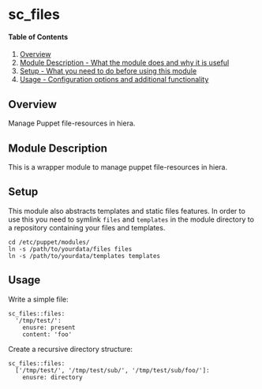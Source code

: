 # sc_files

#### Table of Contents

1. [Overview](#overview)
1. [Module Description - What the module does and why it is useful](#module-description)
1. [Setup - What you need to do before using this module](#setup)
1. [Usage - Configuration options and additional functionality](#usage)

## Overview

Manage Puppet file-resources in hiera.

## Module Description

This is a wrapper module to manage puppet file-resources in hiera.

## Setup

This module also abstracts templates and static files features. In order to use this you need to symlink `files` and `templates` in the module directory to a repository containing your files and templates.

```
cd /etc/puppet/modules/
ln -s /path/to/yourdata/files files
ln -s /path/to/yourdata/templates templates
```

## Usage

Write a simple file:

```
sc_files::files:
  '/tmp/test/':
    enusre: present
    content: 'foo'
```

Create a recursive directory structure:

```
sc_files::files:
  ['/tmp/test/', '/tmp/test/sub/', '/tmp/test/sub/foo/']:
    enusre: directory
```
